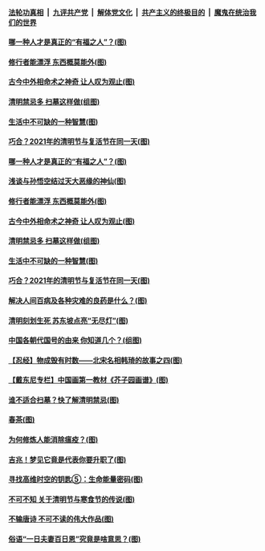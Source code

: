 

####  [法轮功真相](../../../../basic/blob/master/README.md?t=04060632) &nbsp;|&nbsp; [九评共产党](../../../../9ping.md/blob/master/README.md?t=04060632) &nbsp;|&nbsp; [解体党文化](../../../../jtdwh.md/blob/master/README.md?t=04060632)  &nbsp;|&nbsp; [共产主义的终极目的](../../../../gczydzjmd.md/blob/master/README.md?t=04060632) &nbsp;|&nbsp; [魔鬼在统治我们的世界](../../../../mgztzwmdsj.md/blob/master/README.md?t=04060632) 

#### [哪一种人才是真正的“有福之人”？(图)](../pages/p7/967738.md?t=04060632) 

#### [修行者能漂浮 东西概莫能外(图)](../pages/p7/967726.md?t=04060632) 

#### [古今中外相命术之神奇 让人叹为观止(图)](../pages/p7/964466.md?t=04060632) 

#### [清明禁忌多 扫墓这样做(组图)](../pages/p7/967619.md?t=04060632) 

#### [生活中不可缺的一种智慧(图)](../pages/p7/966382.md?t=04060632) 

#### [巧合？2021年的清明节与复活节在同一天(图)](../pages/p7/967641.md?t=04060632) 

#### [哪一种人才是真正的“有福之人”？(图)](../pages/p7/967738.md?t=04060632) 

#### [浅谈与孙悟空结过天大恶缘的神仙(图)](../pages/p7/967728.md?t=04060632) 

#### [修行者能漂浮 东西概莫能外(图)](../pages/p7/967726.md?t=04060632) 

#### [古今中外相命术之神奇 让人叹为观止(图)](../pages/p7/964466.md?t=04060632) 

#### [清明禁忌多 扫墓这样做(组图)](../pages/p7/967619.md?t=04060632) 

#### [生活中不可缺的一种智慧(图)](../pages/p7/966382.md?t=04060632) 

#### [巧合？2021年的清明节与复活节在同一天(图)](../pages/p7/967641.md?t=04060632) 

#### [解决人间百病及各种灾难的良药是什么？(图)](../pages/p7/967562.md?t=04060632) 

#### [清明刻划生死 苏东坡点亮“无尽灯”(图)](../pages/p7/967658.md?t=04060632) 

#### [中国各朝代国号的由来 你知道几个？(组图)](../pages/p7/967358.md?t=04060632) 

#### [【忍经】物成毁有时数——北宋名相韩琦的故事之四(图)](../pages/p7/967312.md?t=04060632) 

#### [【戴东尼专栏】中国画第一教材《芥子园画谱》(图)](../pages/p7/961635.md?t=04060632) 

#### [谁不适合扫墓？快了解清明禁忌(图)](../pages/p7/967448.md?t=04060632) 

#### [春茶(图)](../pages/p7/967590.md?t=04060632) 

#### [为何修炼人能消除瘟疫？(图)](../pages/p7/967452.md?t=04060632) 

#### [吉兆！梦见它竟是代表你要升职了(图)](../pages/p7/967421.md?t=04060632) 

#### [寻找高维时空的钥匙⑤：生命能量密码(图)](../pages/p7/967340.md?t=04060632) 

#### [不可不知 关于清明节与寒食节的传说(图)](../pages/p7/967198.md?t=04060632) 

#### [不输唐诗 不可不读的伟大作品(图)](../pages/p7/967420.md?t=04060632) 

#### [俗语“一日夫妻百日恩”究竟是啥意思？(图)](../pages/p7/967295.md?t=04060632) 


